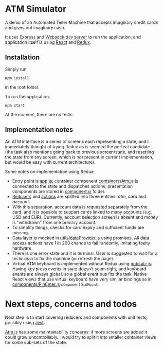 # ATM Simulator

A demo of an Automated Teller Machine that accepts imaginary credit cards and gives out imaginary cash.

It uses [Express](http://expressjs.com) and [Webpack dev server](https://github.com/webpack/webpack-dev-server) to run the application, and application itself is using [React](http://reactjs.com/) and [Redux](http://redux.js.org/).

## Installation
Simply run
```
npm install
```
in the root folder.

To run the application:
```
npm start
```
At the moment, there are no tests.

## Implementation notes
An ATM interface is a series of screens each representing a state, and I immediately thought of trying Redux as is seemed the perfect candidate (the task also mentions going back to previous screen/state, and resetting the state from any screen, which is not present in current implementation, but would be easy with current architecture).

Some notes on implementation using Redux:
* Entry point is [app.js](/js/app.js); container component [containers/Atm.js](/js/containers/Atm.js) is connected to the state and dispatches actions; presentation components are stored in [components/](/js/components/) folder.
* [Reducers](/js/reducers) and [actions](/js/actions) are splitted into three entities: _atm_, _card_ and _account_.
* With this separation, account data is requested separately from the card, and it is possible to support cards linked to many accounts (e.g. USD and EUR). Currently, account selection screen is absent and money is "withdrawn" from one primary account.
* To simplify things, checks for card expiry and sufficient funds are missing.
* Data layer is mocked in [utils/dataProvider.js](/js/utils/dataProvider.js) using promises. All data access actions have 1 in 200 chance to fail randomly, imitating faulty hardware.
* There is one error state and it is terminal. User is suggested to wait for a technician to fix the machine (or refresh the page).
* Virtual ATM keyboard is implemented without Redux using [pubsub-js](https://github.com/mroderick/PubSubJS). Having key press events in state doesn't seem right, and keyboard events are always global, so a global event bus fits the task. Native React views that use virtual keyboard have very similar bindings as in [components/PinEnter.js](/js/components/PinEnter.js) `componentDidMount`.

# Next steps, concerns and todos

Next step is to start covering reducers and components with unit tests, possibly using [Jest](https://facebook.github.io/jest/).

[Atm.js](/js/containers/Atm.js) has some maintainability concerns: if more screens are added it could grow uncontrollably. I would try to split it into smaller container views for some sub-sets of the state.
